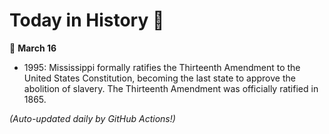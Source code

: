 # Today in History 📅

📅 **March 16**

- 1995: Mississippi formally ratifies the Thirteenth Amendment to the United States Constitution, becoming the last state to approve the abolition of slavery. The Thirteenth Amendment was officially ratified in 1865.

*(Auto-updated daily by GitHub Actions!)*
